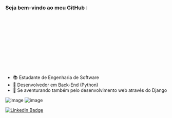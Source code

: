 ### Seja bem-vindo ao meu GitHub <a href="https://www.gautamkrishnar.com/"><img src="https://media.giphy.com/media/hvRJCLFzcasrR4ia7z/giphy.gif" width="5%"></a>



- 📚 Estudante de Engenharia de Software
- 🔭 Desenvolvedor em Back-End (Python)
- 🎒 Se aventurando também pelo desenvolvimento web através do Django

![image](https://github.com/LucasDawis/LucasDawis/assets/135227161/32af3865-b5cc-443a-80cf-332b314431ac) ![image](https://github.com/LucasDawis/LucasDawis/assets/135227161/652b0867-40c8-4fb3-bac8-c540c451e15e)




[![Linkedin Badge](https://img.shields.io/badge/-LucasDawis-blue?style=flat-square&logo=Linkedin&logoColor=white&link=https://www.linkedin.com/in/lucas-dawis-da-silva-magalh%C3%A3es-021023270/)](https://www.linkedin.com/in/lucas-dawis-da-silva-magalh%C3%A3es-021023270/)

